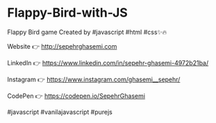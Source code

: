 # Flappy-Bird-with-JS
Flappy Bird game Created by #javascript #html #css✨🔥

Website 👉 http://sepehrghasemi.com

LinkedIn 👉 https://www.linkedin.com/in/sepehr-ghasemi-4972b21ba/

Instagram 👉 https://www.instagram.com/ghasemi__sepehr/

CodePen 👉 https://codepen.io/SepehrGhasemi

#javascript #vanilajavascript #purejs
